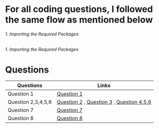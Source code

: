 # For all coding questions, I followed the same flow as mentioned below

###### 1. Importing the Required Packages

###### 1. Importing the Required Packages



# Questions

| Questions      | Links |
| ----------- | ----------- |
| Question 1     | [Question 1](https://github.com/ashokkumarthota/Deep-Learning/blob/main/ASHOK%20KUMAR%20THOTA%20CS21M009/1ST%20QUESTION%20(PLOTTING%20IMAGES).ipynb)       |
| Question 2,3,4,5,6    | [Question 2](https://github.com/ashokkumarthota/Deep-Learning/blob/main/ASHOK%20KUMAR%20THOTA%20CS21M009/2ND%20QUESTION%20(FFNN).ipynb)       , [Question 3](https://github.com/ashokkumarthota/Deep-Learning/blob/main/ASHOK%20KUMAR%20THOTA%20CS21M009/3RD%20QUESTION%20(OPTIMIZATION%20ALGO).ipynb)     ,  [Question 4,5,6](https://github.com/ashokkumarthota/Deep-Learning/blob/main/ASHOK%20KUMAR%20THOTA%20CS21M009/4TH%2C5TH%2C6TH%20QUESTION%20(SWEEPS).ipynb)            |
| Question 7    | [Question 7](https://github.com/ashokkumarthota/Deep-Learning/blob/main/ASHOK%20KUMAR%20THOTA%20CS21M009/7TH%20QUESTION%20(CONFUSION%20MATRIX).ipynb)       |
|Question 8| [Question 8](https://github.com/ashokkumarthota/Deep-Learning/blob/main/ASHOK%20KUMAR%20THOTA%20CS21M009/8TH%20QUESTION(MEAN%20SQUARE%20ERROR).ipynb)  |

